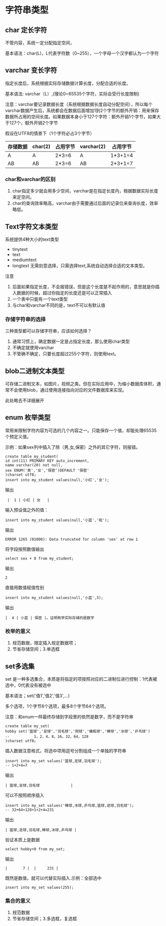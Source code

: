 # 字符串类型

## char 定长字符

不管内容，系统一定分配指定空间，

基本语法：char(L)，L代表字符数（0~255），一个字母一个汉字都认为一个字符

## varchar 变长字符

指定长度后，系统根据实际存储数据计算长度，分配合适的长度。

基本语法: varchar（L）,(理论0~65535个字符，实际会受行长度限制)

注意：varchar要记录数据长度（系统根据数据长度自动分配空间），所以每个varchar数据产生后，系统都会在数据后面增加1到2个字节的额外开销：用来保存数据所占用的空间长度。如果数据本身小于127个字符：额外开销1个字节，如果大于127个，额外开销2个字节

假设在UTF8的情景下（1个字符必占3个字节）

| 存储数据 | char(2) | 占用字节 | varchar(2) | 占用字节 |
| ------ | ------ | ------ |------ |------ |
| A | A | 2\*3=6 |A|1\*3+1=4|
|AB | AB | 2\*3=6 |AB|2\*3+1=7|

### char和varchar的区别

1. char指定多少就会用多少空间，varchar是在指定长度内，根据数据实际长度来定空间。
2. char的查询效率略高，varchar由于需要通过后面的记录位来查询长度，效率略低。

## Text字符文本类型

系统提供4种大小的text类型

- tinytext
- text
- mediumtext
- longtext
无需刻意选择，只需选择text,系统自动选择合适的文本类型。

注意

1. 后面如果指定长度，不会报错误，但是这个长度是不起作用的，意思就是你插入数据的时候，超过你指定的长度还是可以正常插入
2. 一个表中只能有一个text类型
3. 与char和varchar不同的是，text不可以有默认值

### 存储字符串的选择

三种类型都可以存储字符串，应该如何选择？

1. 通常习惯上，确定数据一定是占指定长度，那么使用char类型
2. 不确定就使用varchar
3. 不管确不确定，只要长度超过255个字符，则使用text。

## blob二进制文本类型

可存储二进制文本，如图片，视频之类。但在实际应用中，为缩小数据库体积，通常不会使用blob，通过使用连接指向对应的文件数据库来实现。

此处略去不详细展开

## enum 枚举类型

常用来限制字符内容为可选的几个内容之一。只能保存一个值，却能处理65535个预定义值。

示例：如果sex列中插入了除（男,女,保密）之外的其它字符，则报错。

    create table my_student(
    id int(11) PRIMARY KEY auto_increment,
    name varchar(20) not null,
    sex ENUM('男','女','保密')DEFAULT '保密'
    )charset utf8;
    insert into my_student values(null,'小红','女');

输出

     |  1 | 小红 | 女   |
输入预设值之外的值：

    insert into my_student values(null,'小蓝','啦');

输出

    ERROR 1265 (01000): Data truncated for column 'sex' at row 1
将字段按照数值输出

    select sex + 0 from my_student;
输出

    2

直接用数值赋值性别

    insert into my_student values(null,'小蓝',3);
输出

    |  4 | 小蓝 | 保密 |。证明枚举实际存储的是数字

### 枚举的意义

1. 规范数据，限定插入规定数据项；
2. 节省存储空间；3.单选框

## set多选集

set 是一种多选集合，本质是将指定的项按照对应的二进制位进行控制：1代表被选中，0代表没有被选中

基本语法；set('值1','值2','值3',...)

多个选项，1个字节8个选项，最多8个字节64个选项。

注意：和enum一样最终存储到字段里的依然是数字，而不是字符串

    create table my_set(
    hobby set('篮球','足球','羽毛球','网球','橄榄球','棒球','冰球','乒乓球')
    --           1，2，4，8，16，32，64，128
    )charset utf8;

插入数据注意格式，将选中项用逗号分割组成一个单独的字符串

    insert into my_set values('篮球,足球,羽毛球');
    -- 1+2+4=7
输出

    | 篮球,足球,羽毛球              |
可以不按照顺序插入

    insert into my_set values('棒球,冰球,乒乓球,篮球,足球,羽毛球');
    -- 32+64+128+1+2+4=231
输出

    | 篮球,足球,羽毛球,棒球,冰球,乒乓球 |

验证本质上是数据

    select hobby+0 from my_set;
输出

    |       7 |  |     231 |

既然是数值，就可以代替实际插入.示例：全部选中

    insert into my_set values(255);

### 集合的意义

1. 规范数据
2. 节省存储空间；3.多选框，复选框
